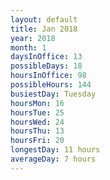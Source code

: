 ```yaml
---
layout: default
title: Jan 2018
year: 2018
month: 1
daysInOffice: 13
possibleDays: 18
hoursInOffice: 98
possibleHours: 144
busiestDay: Tuesday
hoursMon: 16
hoursTue: 25
hoursWed: 24
hoursThu: 13
hoursFri: 20
longestDay: 11 hours
averageDay: 7 hours
---
```

